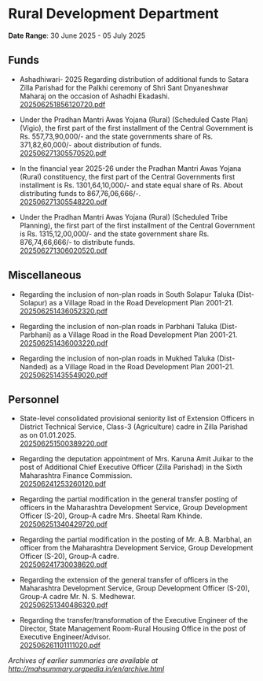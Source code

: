 # Rural Development Department

**Date Range**: 30 June 2025 - 05 July 2025


## Funds
- Ashadhiwari- 2025 Regarding distribution of additional funds to Satara Zilla Parishad for the Palkhi ceremony of Shri Sant Dnyaneshwar Maharaj on the occasion of Ashadhi Ekadashi.\
  [202506251856120720.pdf](https://gr.maharashtra.gov.in/Site/Upload/Government%20Resolutions/English/202506251856120720.pdf.pdf)

- Under the Pradhan Mantri Awas Yojana (Rural) (Scheduled Caste Plan) (Vigio), the first part of the first installment of the Central Government is Rs. 557,73,90,000/- and the state governments share of Rs. 371,82,60,000/- about distribution of funds.\
  [202506271305570520.pdf](https://gr.maharashtra.gov.in/Site/Upload/Government%20Resolutions/English/202506271305570520.pdf)

- In the financial year 2025-26 under the Pradhan Mantri Awas Yojana (Rural) constituency, the first part of the Central Governments first installment is Rs.  1301,64,10,000/- and state equal share of Rs. About distributing funds to 867,76,06,666/-.\
  [202506271305548220.pdf](https://gr.maharashtra.gov.in/Site/Upload/Government%20Resolutions/English/202506271305548220.pdf)

- Under the Pradhan Mantri Awas Yojana (Rural) (Scheduled Tribe Planning), the first part of the first installment of the Central Government is Rs. 1315,12,00,000/- and the state government share Rs. 876,74,66,666/- to distribute funds.\
  [202506271306020520.pdf](https://gr.maharashtra.gov.in/Site/Upload/Government%20Resolutions/English/202506271306020520.pdf)

## Miscellaneous
- Regarding the inclusion of non-plan roads in South Solapur Taluka (Dist-Solapur)  as a Village Road in the Road Development Plan 2001-21.\
  [202506251436052320.pdf](https://gr.maharashtra.gov.in/Site/Upload/Government%20Resolutions/English/202506251436052320.pdf)

- Regarding the inclusion of non-plan roads in Parbhani Taluka (Dist-Parbhani)  as a Village Road in the Road Development Plan 2001-21.\
  [202506251436003220.pdf](https://gr.maharashtra.gov.in/Site/Upload/Government%20Resolutions/English/202506251436003220.pdf)

- Regarding the inclusion of non-plan roads in Mukhed Taluka (Dist-Nanded)  as a Village Road in the Road Development Plan 2001-21.\
  [202506251435549020.pdf](https://gr.maharashtra.gov.in/Site/Upload/Government%20Resolutions/English/202506251435549020.pdf)

## Personnel
- State-level consolidated provisional seniority list of Extension Officers in District Technical Service, Class-3 (Agriculture) cadre in Zilla Parishad as on 01.01.2025.\
  [202506251500389220.pdf](https://gr.maharashtra.gov.in/Site/Upload/Government%20Resolutions/English/202506251500389220.pdf)

- Regarding the deputation appointment of Mrs. Karuna Amit Juikar to the post of Additional Chief Executive Officer (Zilla Parishad) in the Sixth Maharashtra Finance Commission.\
  [202506241253260120.pdf](https://gr.maharashtra.gov.in/Site/Upload/Government%20Resolutions/English/202506241253260120.pdf)

- Regarding the partial modification in the general transfer posting of officers in the Maharashtra Development Service, Group Development Officer (S-20), Group-A cadre  Mrs. Sheetal Ram Khinde.\
  [202506251340429720.pdf](https://gr.maharashtra.gov.in/Site/Upload/Government%20Resolutions/English/202506251340429720.pdf)

- Regarding the partial modification in the posting of Mr. A.B. Marbhal, an officer from the Maharashtra Development Service, Group Development Officer (S-20), Group-A cadre.\
  [202506241730038620.pdf](https://gr.maharashtra.gov.in/Site/Upload/Government%20Resolutions/English/202506241730038620.pdf)

- Regarding the extension of the general transfer of officers in the Maharashtra Development Service, Group Development Officer (S-20), Group-A cadre  Mr. N. S. Medhewar.\
  [202506251340486320.pdf](https://gr.maharashtra.gov.in/Site/Upload/Government%20Resolutions/English/202506251340486320.pdf)

- Regarding the transfer/transformation of the Executive Engineer of the Director, State Management Room-Rural Housing Office in the post of Executive Engineer/Advisor.\
  [202506261101111020.pdf](https://gr.maharashtra.gov.in/Site/Upload/Government%20Resolutions/English/202506261101111020.pdf)


*Archives of earlier summaries are available at http://mahsummary.orgpedia.in/en/archive.html*
